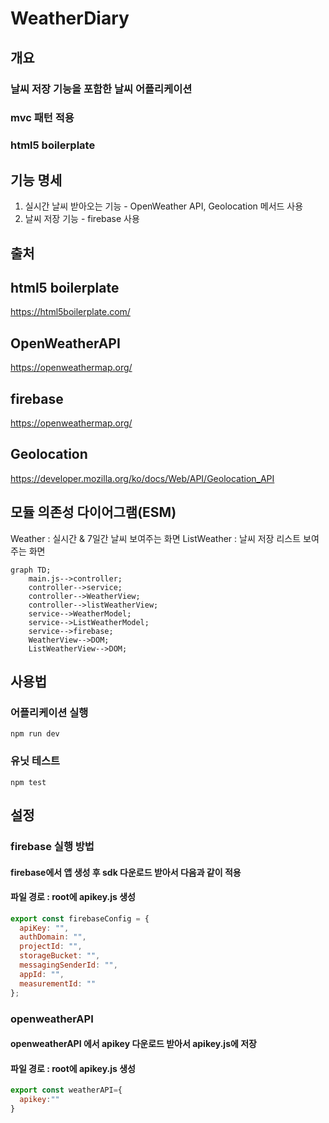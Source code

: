 # WeatherDiary

## 개요
### 날씨 저장 기능을 포함한 날씨 어플리케이션
### mvc 패턴 적용
### html5 boilerplate

## 기능 명세
1. 실시간 날씨 받아오는 기능 - OpenWeather API, Geolocation 메서드 사용
2. 날씨 저장 기능 - firebase 사용

## 출처
## html5 boilerplate
https://html5boilerplate.com/
## OpenWeatherAPI
https://openweathermap.org/
## firebase
https://openweathermap.org/
## Geolocation
https://developer.mozilla.org/ko/docs/Web/API/Geolocation_API

## 모듈 의존성 다이어그램(ESM)
Weather : 실시간 & 7일간 날씨 보여주는 화면
ListWeather : 날씨 저장 리스트 보여주는 화면

```mermaid
graph TD;
    main.js-->controller;
    controller-->service;
    controller-->WeatherView;
    controller-->listWeatherView;
    service-->WeatherModel;
    service-->ListWeatherModel;
    service-->firebase;
    WeatherView-->DOM;
    ListWeatherView-->DOM;
```

## 사용법
### 어플리케이션 실행
```
npm run dev
```
### 유닛 테스트
```
npm test
```

## 설정
### firebase 실행 방법
#### firebase에서 앱 생성 후 sdk 다운로드 받아서 다음과 같이 적용
#### 파일 경로 : root에 apikey.js 생성
```javascript
export const firebaseConfig = {
  apiKey: "",
  authDomain: "",
  projectId: "",
  storageBucket: "",
  messagingSenderId: "",
  appId: "",
  measurementId: ""
};
```



### openweatherAPI
#### openweatherAPI 에서 apikey 다운로드 받아서 apikey.js에 저장
#### 파일 경로 : root에 apikey.js 생성
```javascript
export const weatherAPI={
  apikey:""
}
```

